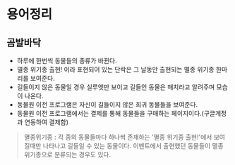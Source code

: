 # 용어정리

## 곰발바닥

+ 하루에 한번씩 동물들의 종류가 바뀐다.
+ 멸종 위기종 출현! 이라 표현되어 있는 단락은 그 날동안 출현되는 멸종 위기종 한마리를 보여준다.
+ 길들이지 않은 동물일 경우 실루엣만 보이고 길들인 동물은 매치라고 알려주며 모습이 나온다.
+ 동물원 이전 프로그램은 자신이 길들이지 않은 희귀 동물들을 보여준다.
+ 동물원 이전 프로그램에서는 결제를 통해 동물들을 구매하는 페이지이다.(구글계정과 연동하여 결제함)
> 멸종위기종 : 각 종의 동물들마다 하나씩 존재하는 '멸종 위기종 출현!'에서 보여질때만 나타나고 길들일 수 있는 동물이다. 이벤트에서 출현했던 동물들이 멸종 위기종으로 분류되는 경우도 있다.
